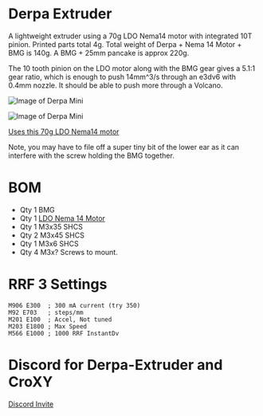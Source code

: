 # Derpa Extruder
 
A lightweight extruder using a 70g LDO Nema14 motor with integrated 10T pinion.  Printed parts total 4g.  Total weight of Derpa + Nema 14 Motor + BMG is 140g.  A BMG + 25mm pancake is approx 220g.

The 10 tooth pinion on the LDO motor along with the BMG gear gives a 5.1:1 gear ratio, which is enough to push 14mm^3/s through an e3dv6 with 0.4mm nozzle.  It should be able to push more through a Volcano.

 ![Image of Derpa Mini](https://github.com/wesc23/Derpa-Mini/blob/master/images/derpa-mini.png?raw=true)
 
 ![Image of Derpa Mini](https://github.com/wesc23/Derpa-Mini/blob/master/images/derpa-mini-rear.png?raw=true) 
 
 [Uses this 70g LDO Nema14 motor](https://www.printedsolid.com/products/ldo-nema-14-motor-ldo-36sth17-1004ahg?variant=32690500370517)

Note, you may have to file off a super tiny bit of the lower ear as it can interfere with the screw holding the BMG together.  

# BOM
  - Qty 1 BMG
  - Qty 1 [LDO Nema 14 Motor](https://www.printedsolid.com/products/ldo-nema-14-motor-ldo-36sth17-1004ahg?variant=32690500370517)
  - Qty 1 M3x35 SHCS
  - Qty 2 M3x45 SHCS
  - Qty 1 M3x6 SHCS
  - Qty 4 M3x? Screws to mount.

# RRF 3 Settings
```
M906 E300  ; 300 mA current (try 350)
M92 E703   ; steps/mm
M201 E100  ; Accel, Not tuned
M203 E1800 ; Max Speed
M566 E1000 ; 1000 RRF InstantDv
```
# Discord for Derpa-Extruder and CroXY

[Discord Invite](https://discord.gg/ryj6wyx)


